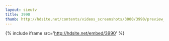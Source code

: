 ```yaml
---
layout: sieutv
title: 3990
thumb: http://hdsite.net/contents/videos_screenshots/3000/3990/preview_360p.mp4.jpg
---
```

{% include iframe src='http://hdsite.net/embed/3990' %}
 
